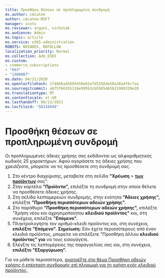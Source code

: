 ```yaml
---
title: Προσθήκη θέσεων σε προπληρωμένη συνδρομή
ms.author: cmcatee
author: cmcatee-MSFT
manager: scotv
ms.reviewer: argani, nicholak
ms.audience: Admin
ms.topic: article
ms.service: o365-administration
ROBOTS: NOINDEX, NOFOLLOW
localization_priority: Normal
ms.collection: Adm_O365
ms.custom:
- commerce_subscriptions
- "663"
- "1500007"
ms.date: 04/21/2020
ms.openlocfilehash: 1f4666a45695450e01efd5356de50a38a4f6c7aa
ms.sourcegitcommit: ab75f66355116e995b3cb5505465b31989339e28
ms.translationtype: MT
ms.contentlocale: el-GR
ms.lasthandoff: 08/13/2021
ms.locfileid: "58316048"
---
```

# <a name="add-seats-to-a-prepaid-subscription"></a>Προσθήκη θέσεων σε προπληρωμένη συνδρομή

Οι προπληρωμένες άδειες χρήσης σας εκδίδονται ως αλφαριθμητικός κωδικός 25 χαρακτήρων. Αφού αγοράσετε τις άδειες χρήσης που χρειάζεστε, μπορείτε να τις προσθέσετε στη συνδρομή σας.

1. Στο κέντρο διαχείρισης, μεταβείτε στη σελίδα **"Χρέωση**  >  **[των προϊόντων](https://go.microsoft.com/fwlink/p/?linkid=842054)** σας".
2. Στην καρτέλα **"Προϊόντα",** επιλέξτε τη συνδρομή στην οποία θέλετε να προσθέσετε άδειες χρήσης.
3. Στη σελίδα λεπτομερειών συνδρομής, στην ενότητα **"Άδειες χρήσης",** επιλέξτε **"Προσθήκη περισσότερων αδειών χρήσης".**
4. Στο παράθυρο **"Προσθήκη περισσότερων αδειών χρήσης",** επιλέξτε "Χρήση νέου και αχρησιμοποίητου **κλειδιού προϊόντος"** και, στη συνέχεια, επιλέξτε **"Επόμενο".**
5. Πληκτρολογήστε τον αριθμό-κλειδί προϊόντος και, στη συνέχεια, **επιλέξτε "Επόμενο".**
    **Σημείωση:** Εάν έχετε περισσότερους από έναν κλειδιά προϊόντος, μπορείτε να επιλέξετε "Προσθήκη άλλου **κλειδιού προϊόντος" για** να τους εισαγάγετε.
6. Ελέγξτε τις λεπτομέρειες της παραγγελίας σας και, στη συνέχεια, **επιλέξτε "Εξαργύρωση".**

Για να μάθετε περισσότερα, [ανατρέξτε στο θέμα Προσθήκη αδειών χρήσης ή επέκταση συνδρομής επί πληρωμή για τη χρήση ενός κλειδιού προϊόντος.](https://docs.microsoft.com/microsoft-365/commerce/licenses/add-licenses-using-product-key)